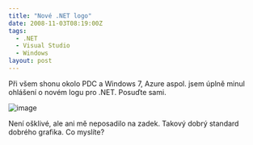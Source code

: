 ```yaml
---
title: "Nové .NET logo"
date: 2008-11-03T08:19:00Z
tags:
  - .NET
  - Visual Studio
  - Windows
layout: post
---
```

Při všem shonu okolo PDC a Windows 7, Azure aspol. jsem úplně minul ohlášení o novém logu pro .NET. Posuďte sami.

![image](/i/228560/228560.png)

Není ošklivé, ale ani mě neposadilo na zadek. Takový dobrý standard dobrého grafika. Co myslíte?